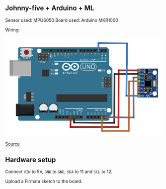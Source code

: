 ## Johnny-five + Arduino + ML

Sensor used: MPU6050
Board used: Arduino MKR1000


Wiring:

![Sketch](sketch.png)

[Source](https://maker.pro/arduino/tutorial/how-to-interface-arduino-and-the-mpu-6050-sensor)

## Hardware setup

Connect `VIN` to 5V, `GND` to `GND`, `SDA` to 11 and `SCL` to 12.

Upload a Firmata sketch to the board.